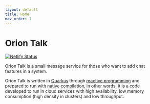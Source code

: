 ```yaml
---
layout: default
title: Home
nav_order: 1
---
```


# Orion Talk

[![Netlify Status](https://api.netlify.com/api/v1/badges/2ba277db-3f12-46b4-b336-c0ddcb7e5520/deploy-status)](https://app.netlify.com/sites/talk-orion-servicesdev/deploys)

Orion Talk is a small message service for those who want to add chat features
in a system.

Orion Talk is written in [Quarkus](https://quarkus.io) through [reactive
programming](https://quarkus.io/guides/getting-started-reactive) and prepared to
run with [native compilation](https://quarkus.io/guides/building-native-image),
in other words, it is a code developed to run in cloud services with high
availability, low memory consumption (high density in clusters) and low
throughput.

